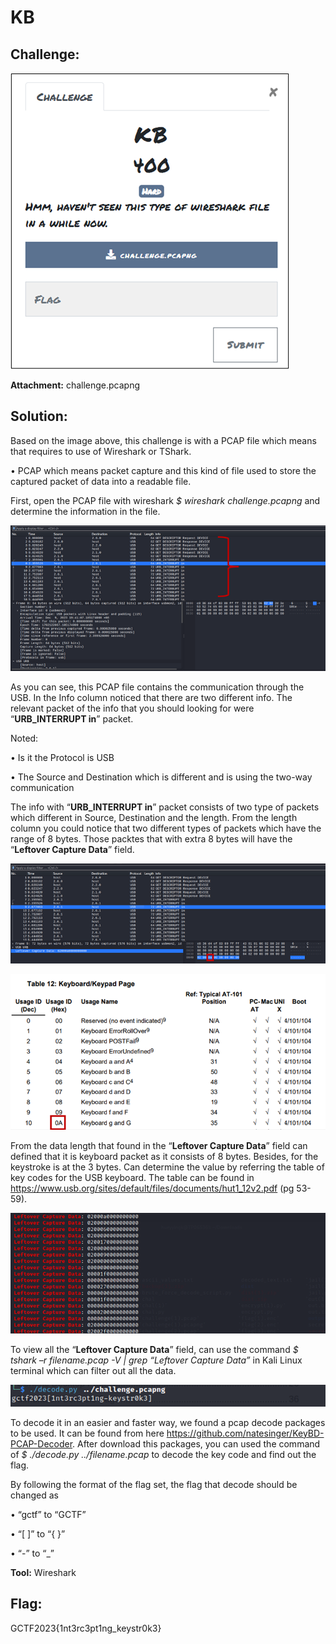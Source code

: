# KB

## Challenge: 

![desc](desc.png)

**Attachment:** challenge.pcapng

## Solution: 

Based on the image above, this challenge is with a PCAP file which means that requires to use of Wireshark or TShark. 

•	PCAP which means packet capture and this kind of file used to store the captured packet of data into a readable file. 

First, open the PCAP file with wireshark *$ wireshark challenge.pcapng* and determine the information in the file.

![pcapInfo](pcapInfo.png)

As you can see, this PCAP file contains the communication through the USB. In the Info column noticed that there are two different info. The relevant packet of the info that you should looking for were “**URB_INTERRUPT in**” packet. 

Noted:

•	Is it the Protocol is USB

•	The Source and Destination which is different and is using the two-way communication

The info with “**URB_INTERRUPT in**” packet consists of two type of packets which different in Source, Destination and the length. From the length column you could notice that two different types of packets which have the range of 8 bytes. Those packtes that with extra 8 bytes will have the “**Leftover Capture Data**” field.

![leftoverCaptureData](leftoverCaptureData.png)

![keyboardCode](keyboardCode.png)

From the data length that found in the “**Leftover Capture Data**” field can defined that it is keyboard packet as it consists of 8 bytes. Besides, for the keystroke is at the 3 bytes. Can determine the value by referring the table of key codes for the USB keyboard. The table can be found in https://www.usb.org/sites/default/files/documents/hut1_12v2.pdf (pg 53-59).  

![viewAllData](viewAllData.png)

To view all the “**Leftover Capture Data**” field, can use the command *$ tshark –r filename.pcap -V | grep “Leftover Capture Data”* in Kali Linux terminal which can filter out all the data. 

![useDecoder](useDecoder.png)

To decode it in an easier and faster way, we found a pcap decode packages to be used. It can be found from here https://github.com/natesinger/KeyBD-PCAP-Decoder. After download this packages, you can used the command of *$ ./decode.py ../filename.pcap* to decode the key code and find out the flag.


By following the format of the flag set, the flag that decode should be changed as

•	“gctf” to “GCTF”

•	“[ ]” to “{ }”

•	“-” to “_”

**Tool:** Wireshark

## Flag:
GCTF2023{1nt3rc3pt1ng_keystr0k3}
